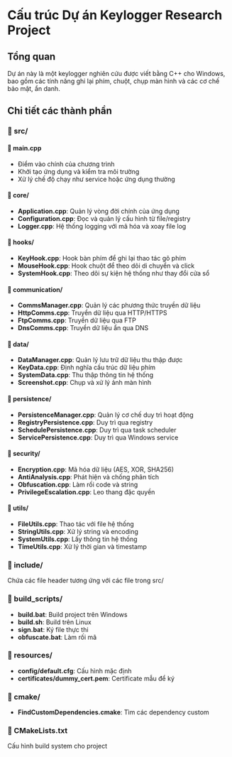 # Cấu trúc Dự án Keylogger Research Project

## Tổng quan

Dự án này là một keylogger nghiên cứu được viết bằng C++ cho Windows, bao gồm các tính năng ghi lại phím, chuột, chụp màn hình và các cơ chế bảo mật, ẩn danh.

## Chi tiết các thành phần

### 📁 src/

#### 📄 main.cpp

- Điểm vào chính của chương trình
- Khởi tạo ứng dụng và kiểm tra môi trường
- Xử lý chế độ chạy như service hoặc ứng dụng thường

#### 📁 core/

- **Application.cpp**: Quản lý vòng đời chính của ứng dụng
- **Configuration.cpp**: Đọc và quản lý cấu hình từ file/registry
- **Logger.cpp**: Hệ thống logging với mã hóa và xoay file log

#### 📁 hooks/

- **KeyHook.cpp**: Hook bàn phím để ghi lại thao tác gõ phím
- **MouseHook.cpp**: Hook chuột để theo dõi di chuyển và click
- **SystemHook.cpp**: Theo dõi sự kiện hệ thống như thay đổi cửa sổ

#### 📁 communication/

- **CommsManager.cpp**: Quản lý các phương thức truyền dữ liệu
- **HttpComms.cpp**: Truyền dữ liệu qua HTTP/HTTPS
- **FtpComms.cpp**: Truyền dữ liệu qua FTP
- **DnsComms.cpp**: Truyền dữ liệu ẩn qua DNS

#### 📁 data/

- **DataManager.cpp**: Quản lý lưu trữ dữ liệu thu thập được
- **KeyData.cpp**: Định nghĩa cấu trúc dữ liệu phím
- **SystemData.cpp**: Thu thập thông tin hệ thống
- **Screenshot.cpp**: Chụp và xử lý ảnh màn hình

#### 📁 persistence/

- **PersistenceManager.cpp**: Quản lý cơ chế duy trì hoạt động
- **RegistryPersistence.cpp**: Duy trì qua registry
- **SchedulePersistence.cpp**: Duy trì qua task scheduler
- **ServicePersistence.cpp**: Duy trì qua Windows service

#### 📁 security/

- **Encryption.cpp**: Mã hóa dữ liệu (AES, XOR, SHA256)
- **AntiAnalysis.cpp**: Phát hiện và chống phân tích
- **Obfuscation.cpp**: Làm rối code và string
- **PrivilegeEscalation.cpp**: Leo thang đặc quyền

#### 📁 utils/

- **FileUtils.cpp**: Thao tác với file hệ thống
- **StringUtils.cpp**: Xử lý string và encoding
- **SystemUtils.cpp**: Lấy thông tin hệ thống
- **TimeUtils.cpp**: Xử lý thời gian và timestamp

### 📁 include/

Chứa các file header tương ứng với các file trong src/

### 📁 build_scripts/

- **build.bat**: Build project trên Windows
- **build.sh**: Build trên Linux
- **sign.bat**: Ký file thực thi
- **obfuscate.bat**: Làm rối mã

### 📁 resources/

- **config/default.cfg**: Cấu hình mặc định
- **certificates/dummy_cert.pem**: Certificate mẫu để ký

### 📁 cmake/

- **FindCustomDependencies.cmake**: Tìm các dependency custom

### 📄 CMakeLists.txt

Cấu hình build system cho project
